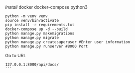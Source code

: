 *Install*
docker
docker-compose 
python3

```
python -m venv venv
source venv/bin/activate
pip install -r requirements.txt
docker-compose up -d --build
python manage.py makemigrations
python manage.py migrate
python manage.py createsuperuser #Enter user information
python manage.py runserver #8000 Port
```
Go to URL
````
127.0.0.1:8000/api/docs/
```